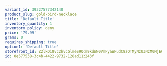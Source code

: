 ```yaml
---
variant_id: 39327577342140
product_slug: gold-bird-necklace
title: 'Default Title'
inventory_quantity: 1
inventory_policy: deny
price: '79.99'
grams: 0
requires_shipping: true
option1: 'Default Title'
storefront_id: Z2lkOi8vc2hvcGlmeS9Qcm9kdWN0VmFyaWFudC8zOTMyNzU3NzM0MjE0MA==
id: 0e577538-3c4b-4422-9732-128ad112243f
---
```

